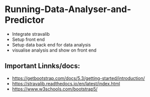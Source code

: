 # Running-Data-Analyser-and-Predictor

- Integrate stravalib
- Setup front end
- Setup data back end for data analysis
- visualise analysis and show on front end

## Important Linnks/docs:
- https://getbootstrap.com/docs/5.3/getting-started/introduction/
- https://stravalib.readthedocs.io/en/latest/index.html
- https://www.w3schools.com/bootstrap5/